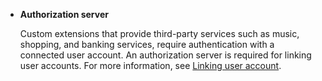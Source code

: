 ﻿* **Authorization server**

  Custom extensions that provide third-party services such as music, shopping, and banking services, require authentication with a connected user account. An authorization server is required for linking user accounts. For more information, see [Linking user account](/CEK/Guides/Link_User_Account.md).
